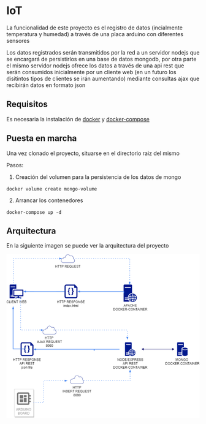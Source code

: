 # IoT
La funcionalidad de este proyecto es el registro de datos (incialmente temperatura y humedad) a través de una placa arduino con diferentes sensores

Los datos registrados serán transmitidos por la red a un servidor nodejs que se encargará de persistirlos en una base de datos mongodb, por otra parte el mismo servidor nodejs ofrece los datos a través de una api rest que serán consumidos inicialmente por un cliente web (en un futuro los disitintos tipos de clientes se irán aumentando) mediante consultas ajax que recibirán datos en formato json

## Requisitos 
Es necesaria la instalación de [docker](https://docs.docker.com/install/) y [docker-compose](https://docs.docker.com/compose/install/)

## Puesta en marcha
Una vez clonado el proyecto, situarse en el directorio raiz del mismo

Pasos:
1. Creación del volumen para la persistencia de los datos de mongo
```console
docker volume create mongo-volume
```

2. Arrancar los contenedores
```console
docker-compose up -d
```

## Arquitectura
En la siguiente imagen se puede ver la arquitectura del proyecto

![Imagen arquitectura](./doc/img/diagram.png)




